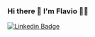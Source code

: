 ### Hi there 👋 I'm Flavio 👨‍💻

[
![Linkedin Badge](https://img.shields.io/badge/LinkedIn-0077B5?style=for-the-badge&logo=linkedin&logoColor=white=&link=https://www.linkedin.com/in/flavioapereira/)](https://www.linkedin.com/in/flavioapereira/)



<!--
**flavioalessandropereira/flavioalessandropereira** is a ✨ _special_ ✨ repository because its `README.md` (this file) appears on your GitHub profile.

Here are some ideas to get you started:

- 🔭 I’m currently working on ...
- 🌱 I’m currently learning ...
- 👯 I’m looking to collaborate on ...
- 🤔 I’m looking for help with ...
- 💬 Ask me about ...
- 📫 How to reach me: ...
- 😄 Pronouns: ...
- ⚡ Fun fact: ...
-->
<!--stackedit_data:
eyJoaXN0b3J5IjpbLTE2MzYyNzM3NTEsLTExNzIxMjU1MDUsLT
QzNzkxNjU4NSwxOTMwNjM0MzU1LC0xNDE2ODcwNjM4LDg4NzE2
NzM2NCwtNTc0Njg5ODA4LC0xODI2NTU3ODk3XX0=
-->